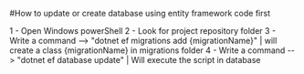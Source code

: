 ﻿#How to update or create database using entity framework code first

1 - Open Windows powerShell
2 - Look for project repository folder
3 - Write a command --> "dotnet ef migrations add {migrationName}" | will create a class {migrationName} in migrations folder
4 - Write a command --> "dotnet ef database update" | Will execute the script in database